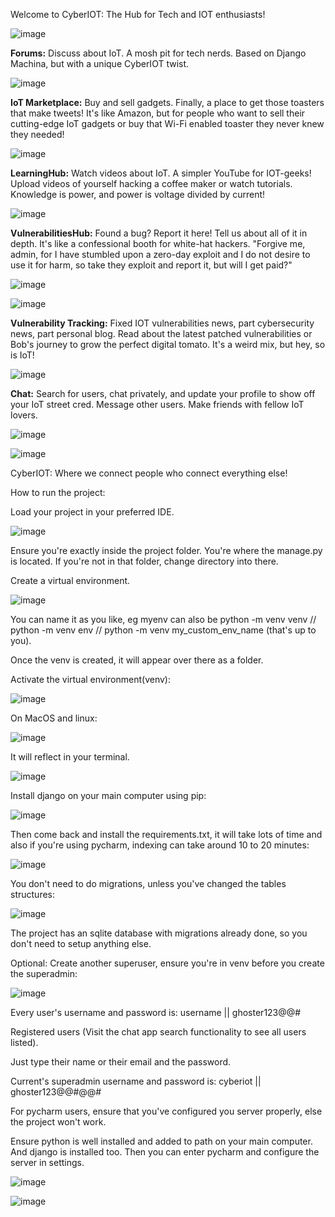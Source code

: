 Welcome to CyberIOT: The Hub for Tech and IOT enthusiasts!

![image](https://github.com/user-attachments/assets/0da19965-6640-4aad-8f9f-5f443d3e31bb)

**Forums:** Discuss about IoT. A mosh pit for tech nerds. Based on Django Machina, but with a unique CyberIOT twist.

![image](https://github.com/user-attachments/assets/96e0051e-a16f-4bc2-a5aa-11c2a59de634)

**IoT Marketplace:** Buy and sell gadgets. Finally, a place to get those toasters that make tweets! It's like Amazon, but for people who want to sell their cutting-edge IoT gadgets or buy that Wi-Fi enabled toaster they never knew they needed!

![image](https://github.com/user-attachments/assets/10ba4f74-3a85-4118-9fb7-1131849fe679)

**LearningHub:** Watch videos about IoT. A simpler YouTube for IOT-geeks! Upload videos of yourself hacking a coffee maker or watch tutorials. Knowledge is power, and power is voltage divided by current!

![image](https://github.com/user-attachments/assets/18e9ec34-749e-4755-8dce-602e773a5ea5)

**VulnerabilitiesHub:** Found a bug? Report it here! Tell us about all of it in depth. It's like a confessional booth for white-hat hackers. "Forgive me, admin, for I have stumbled upon a zero-day exploit and I do not desire to use it for harm, so take they exploit and report it, but will I get paid?"

![image](https://github.com/user-attachments/assets/34c64e2e-0023-4616-8290-7f78ffe48979)

![image](https://github.com/user-attachments/assets/ee7f8590-fae2-46ce-9ede-f7a5d375b13f)

**Vulnerability Tracking:** Fixed IOT vulnerabilities news, part cybersecurity news, part personal blog. Read about the latest patched vulnerabilities or Bob's journey to grow the perfect digital tomato. It's a weird mix, but hey, so is IoT!

![image](https://github.com/user-attachments/assets/7bbbf659-87e9-484a-972a-120afd68d2c5)

**Chat:** Search for users, chat privately, and update your profile to show off your IoT street cred. Message other users. Make friends with fellow IoT lovers. 

![image](https://github.com/user-attachments/assets/4284c241-ca4f-4d27-95a8-a2152cd9047e)

![image](https://github.com/user-attachments/assets/1a1e97ee-84f1-495f-a09a-932c0d4fffa8)

CyberIOT: Where we connect people who connect everything else!

How to run the project:

Load your project in your preferred IDE.

![image](https://github.com/user-attachments/assets/34345679-550e-4800-b5d5-5e2fc875a23b)

Ensure you're exactly inside the project folder. You're where the manage.py is located. If you're not in that folder, change directory into there.

Create a virtual environment.

![image](https://github.com/user-attachments/assets/2d74c433-f3b5-4a2f-bd2b-9211dc864268)

You can name it as you like, eg myenv can also be python -m venv venv // python -m venv env // python -m venv my_custom_env_name (that's up to you).

Once the venv is created, it will appear over there as a folder. 

Activate the virtual environment(venv):

![image](https://github.com/user-attachments/assets/0c092e2d-4cc6-4db1-bb84-6fe357ea615c)

On MacOS and linux:

![image](https://github.com/user-attachments/assets/0ae198e2-9e41-4acd-9a3b-e36995254033)

It will reflect in your terminal.

![image](https://github.com/user-attachments/assets/55b443b6-dbdc-4811-a659-70e8ea0f06e0)

Install django on your main computer using pip:

![image](https://github.com/user-attachments/assets/7e9fe40a-729e-4a15-a071-5c3c303ee9be)

Then come back and install the requirements.txt, it will take lots of time and also if you're using pycharm, indexing can take around 10 to 20 minutes: 

![image](https://github.com/user-attachments/assets/7337d02b-dc9f-4655-a02c-9a62373b3e7e)

You don't need to do migrations, unless you've changed the tables structures:

![image](https://github.com/user-attachments/assets/25821ea9-a982-4237-af8f-64baef53d3c4)

The project has an sqlite database with migrations already done, so you don't need to setup anything else.

Optional: Create another superuser, ensure you're in venv before you create the superadmin:

![image](https://github.com/user-attachments/assets/3721d020-2315-4f2b-8145-fcdfef3c7e62)

Every user's username and password is: username || ghoster123@@#

Registered users (Visit the chat app search functionality to see all users listed).

Just type their name or their email and the password.

Current's superadmin username and password is: cyberiot || ghoster123@@#@@#

For pycharm users, ensure that you've configured you server properly, else the project won't work.

Ensure python is well installed and added to path on your main computer. And django is installed too. Then you can enter pycharm and configure the server in settings. 

![image](https://github.com/user-attachments/assets/9c3cd3af-24d8-4b2a-a650-fdf16f7b31fd)

![image](https://github.com/user-attachments/assets/919466f2-31b8-460b-9377-50bedbb40c89)







